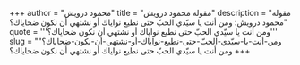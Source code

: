 +++
author = "محمود درويش"
title = "مقولة محمود درويش"
description = "مقولة محمود درويش: ومن أنت يا سيّدي الحبّ حتى نطيع نواياك أو نشتهي أن نكون ضحاياك؟"
quote = '''ومن أنت يا سيّدي الحبّ حتى نطيع نواياك أو نشتهي أن نكون ضحاياك؟'''
slug = "ومن-أنت-يا-سيّدي-الحبّ-حتى-نطيع-نواياك-أو-نشتهي-أن-نكون-ضحاياك؟"
+++
ومن أنت يا سيّدي الحبّ حتى نطيع نواياك أو نشتهي أن نكون ضحاياك؟
